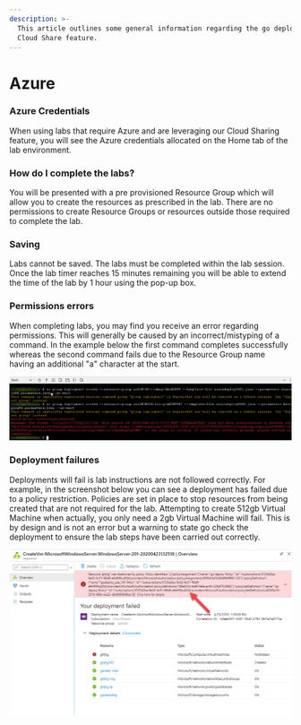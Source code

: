 ```yaml
---
description: >-
  This article outlines some general information regarding the go deploy Azure
  Cloud Share feature.
---
```


# Azure

### **Azure Credentials**

When using labs that require Azure and are leveraging our Cloud Sharing feature, you will see the Azure credentials allocated on the Home tab of the lab environment.

### ‌**How do I complete the labs?**

‌You will be presented with a pre provisioned Resource Group which will allow you to create the resources as prescribed in the lab. There are no permissions to create Resource Groups or resources outside those required to complete the lab.

### ‌**Saving**

‌Labs cannot be saved. The labs must be completed within the lab session. Once the lab timer reaches 15 minutes remaining you will be able to extend the time of the lab by 1 hour using the pop-up box.

### ‌**Permissions errors**

‌When completing labs, you may find you receive an error regarding permissions. This will generally be caused by an incorrect/mistyping of a command. In the example below the first command completes successfully whereas the second command fails due to the Resource Group name having an additional "a" character at the start.

![](../../.gitbook/assets/image%20%281%29.png)

### Deployment failures

Deployments will fail is lab instructions are not followed correctly.  For example, in the screenshot below you can see a deployment has failed due to a policy restriction.  Policies are set in place to stop resources from being created that are not required for the lab.  Attempting to create 512gb Virtual Machine when actually, you only need a 2gb Virtual Machine will fail.  This is by design and is not an error but a warning to state go check the deployment to ensure the lab steps have been carried out correctly.

![](../../.gitbook/assets/image%20%2813%29.png)

